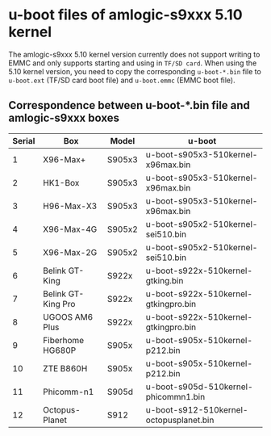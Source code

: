 # u-boot files of amlogic-s9xxx 5.10 kernel

The amlogic-s9xxx 5.10 kernel version currently does not support writing to EMMC and only supports starting and using in `TF/SD card`. When using the 5.10 kernel version, you need to copy the corresponding `u-boot-*.bin` file to `u-boot.ext` (TF/SD card boot file) and `u-boot.emmc` (EMMC boot file).

## Correspondence between u-boot-*.bin file and amlogic-s9xxx boxes

| Serial | Box | Model | u-boot |
| ---- | ---- | ---- | ---- |
| 1 | X96-Max+ | S905x3 | u-boot-s905x3-510kernel-x96max.bin |
| 2 | HK1-Box | S905x3 | u-boot-s905x3-510kernel-x96max.bin |
| 3 | H96-Max-X3 | S905x3 | u-boot-s905x3-510kernel-x96max.bin |
| 4 | X96-Max-4G | S905x2 | u-boot-s905x2-510kernel-sei510.bin |
| 5 | X96-Max-2G | S905x2| u-boot-s905x2-510kernel-sei510.bin |
| 6 | Belink GT-King | S922x | u-boot-s922x-510kernel-gtking.bin |
| 7 | Belink GT-King Pro | S922x | u-boot-s922x-510kernel-gtkingpro.bin |
| 8 | UGOOS AM6 Plus | S922x | u-boot-s922x-510kernel-gtkingpro.bin |
| 9 | Fiberhome HG680P | S905x | u-boot-s905x-510kernel-p212.bin |
| 10 | ZTE B860H | S905x | u-boot-s905x-510kernel-p212.bin |
| 11 | Phicomm-n1 | S905d | u-boot-s905d-510kernel-phicommn1.bin |
| 12 | Octopus-Planet | S912 | u-boot-s912-510kernel-octopusplanet.bin |


